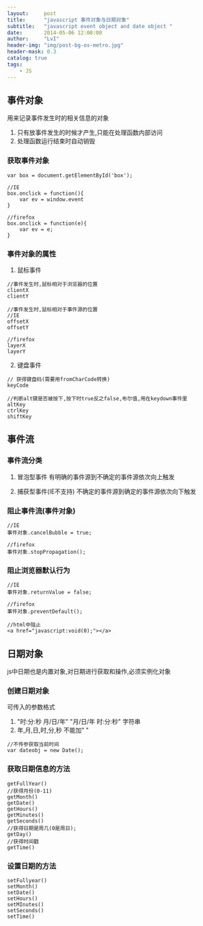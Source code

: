 ```yaml
---
layout:     post
title:      "javascript 事件对象与日期对象"
subtitle:   "javascript event object and date object "
date:       2014-05-06 12:00:00
author:     "LvI"
header-img: "img/post-bg-os-metro.jpg"
header-mask: 0.3
catalog: true
tags:
    - JS
---
```


## 事件对象

用来记录事件发生时的相关信息的对象
1. 只有放事件发生的时候才产生,只能在处理函数内部访问
2. 处理函数运行结束时自动销毁

### 获取事件对象

```
var box = document.getElementById('box');

//IE
box.onclick = function(){
	var ev = window.event
}

//firefox
box.onclick = function(e){
	var ev = e;
}
```

### 事件对象的属性

1. 鼠标事件
```
//事件发生时,鼠标相对于浏览器的位置
clientX
clientY

//事件发生时,鼠标相对于事件源的位置
//IE
offsetX
offsetY

//firefox
layerX
layerY
```

2. 键盘事件
```
// 获得键盘码(需要用fromCharCode转换)
keyCode

//判断alt键是否被按下,按下时true反之false,布尔值,用在keydown事件里
altKey
ctrlKey
shiftKey
```

## 事件流

### 事件流分类

1. 冒泡型事件
有明确的事件源到不确定的事件源依次向上触发

2. 捕获型事件(IE不支持)
不确定的事件源到确定的事件源依次向下触发

### 阻止事件流(事件对象)

```
//IE
事件对象.cancelBubble = true;

//firefox
事件对象.stopPropagation();
```

### 阻止浏览器默认行为

```
//IE
事件对象.returnValue = false;

//firefox
事件对象.preventDefault();

//html中阻止
<a href="javascript:void(0);"></a>
```

## 日期对象

js中日期也是内置对象,对日期进行获取和操作,必须实例化对象

### 创建日期对象

可传入的参数格式
1. "时:分:秒 月/日/年"  "月/日/年 时:分:秒" 字符串
2. 年,月,日,时,分,秒 不能加" "

```
//不传参获取当前时间
var dateobj = new Date();
```

### 获取日期信息的方法

```
getFullYear()
//获得月份(0-11)
getMonth()
getDate()
getHours()
getMinutes()
getSeconds()
//获得日期是周几(0是周日);
getDay()
//获得时间戳
getTime()
```

### 设置日期的方法

```
setFullyear()
setMonth()
setDate()
setHours()
setMInutes()
setSeconds()
setTime()
```
